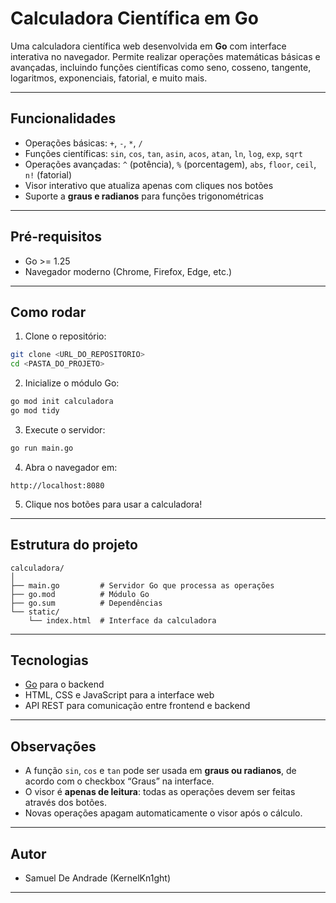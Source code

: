 # Calculadora Científica em Go

Uma calculadora científica web desenvolvida em **Go** com interface interativa no navegador. Permite realizar operações matemáticas básicas e avançadas, incluindo funções científicas como seno, cosseno, tangente, logaritmos, exponenciais, fatorial, e muito mais.

---

## Funcionalidades

- Operações básicas: `+`, `-`, `*`, `/`  
- Funções científicas: `sin`, `cos`, `tan`, `asin`, `acos`, `atan`, `ln`, `log`, `exp`, `sqrt`  
- Operações avançadas: `^` (potência), `%` (porcentagem), `abs`, `floor`, `ceil`, `n!` (fatorial)  
- Visor interativo que atualiza apenas com cliques nos botões  
- Suporte a **graus e radianos** para funções trigonométricas 

---

## Pré-requisitos

- Go >= 1.25  
- Navegador moderno (Chrome, Firefox, Edge, etc.)

---

## Como rodar

1. Clone o repositório:

```bash
git clone <URL_DO_REPOSITORIO>
cd <PASTA_DO_PROJETO>
```

2. Inicialize o módulo Go:

```bash
go mod init calculadora
go mod tidy
```

3. Execute o servidor:

```bash
go run main.go
```

4. Abra o navegador em:

```
http://localhost:8080
```

5. Clique nos botões para usar a calculadora!

---

## Estrutura do projeto

```
calculadora/
│
├── main.go         # Servidor Go que processa as operações
├── go.mod          # Módulo Go
├── go.sum          # Dependências
└── static/
    └── index.html  # Interface da calculadora
```

---

## Tecnologias

- [Go](https://golang.org/) para o backend  
- HTML, CSS e JavaScript para a interface web  
- API REST para comunicação entre frontend e backend

---

## Observações

- A função `sin`, `cos` e `tan` pode ser usada em **graus ou radianos**, de acordo com o checkbox “Graus” na interface.  
- O visor é **apenas de leitura**: todas as operações devem ser feitas através dos botões.  
- Novas operações apagam automaticamente o visor após o cálculo.

---

## Autor

- Samuel De Andrade (KernelKn1ght)

---


